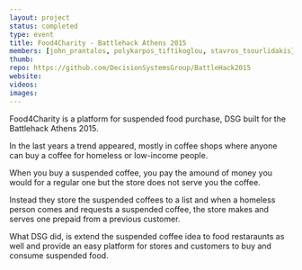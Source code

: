 ```yaml
---
layout: project
status: completed
type: event
title: Food4Charity - Battlehack Athens 2015
members: [john_prantalos, polykarpos_tiftikoglou, stavros_tsourlidakis]
thumb:
repo: https://github.com/DecisionSystemsGroup/BattleHack2015
website:
videos:
images:
---
```

Food4Charity is a platform for suspended food purchase, DSG built for the
Battlehack Athens 2015.

In the last years a trend appeared, mostly in coffee shops where anyone can
buy a coffee for homeless or low-income people.

When you buy a suspended coffee, you pay the amound of money you would for a
regular one but the store does not serve you the coffee.

Instead they store the suspended coffees to a list and when a homeless person
comes and requests a suspended coffee, the store makes and serves one prepaid
from a previous customer.

What DSG did, is extend the suspended coffee idea to food restaraunts as well
and provide an easy platform for stores and customers to buy and consume
suspended food.
